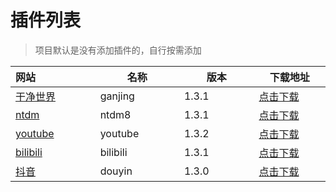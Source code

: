 # 插件列表


> 项目默认是没有添加插件的，自行按需添加
<!-- plugin-list-start -->
| 网站 <img width=200/>                  | 名称<img width=200/> | 版本<img width=200/> | 下载地址<img width=200/>                                                                                             |
|:-------------------------------------| -------------------- |--------------------|------------------------------------------------------------------------------------------------------------------|
| [干净世界](https://ganjing.com/)         | ganjing              | 1.3.1              | [点击下载](https://github.com/yajuhua/plugin/raw/master/ganjing/1.3/1.3.1/Ganjing-1.3.1-jar-with-dependencies.jar)   |
| [ntdm](https://www.ntdm.tv)          | ntdm8                | 1.3.1              | [点击下载](https://github.com/yajuhua/plugin/raw/master/ntdm8/1.3/1.3.1/ntdm8-1.3.1-jar-with-dependencies.jar)       |
| [youtube](https://www.youtube.com)   | youtube              | 1.3.2              | [点击下载](https://github.com/yajuhua/plugin/raw/master/youtube/1.3/1.3.2/Youtube-1.3.2-jar-with-dependencies.jar)   |
| [bilibili](https://www.bilibili.com) | bilibili              | 1.3.1              | [点击下载](https://github.com/yajuhua/plugin/raw/master/bilibili/1.3/1.3.1/bilibili-1.3.1-jar-with-dependencies.jar) |
| [抖音](https://www.douyin.com/)       | douyin              | 1.3.0              | [点击下载](https://github.com/yajuhua/plugin/raw/master/douyin/1.3/1.3.0/douyin-1.3.0-jar-with-dependencies.jar)     |
<!-- plugin-list-end -->

